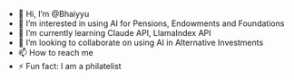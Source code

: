 - 👋 Hi, I’m @Bhaiyyu
- 👀 I’m interested in using AI for Pensions, Endowments and Foundations
- 🌱 I’m currently learning Claude API, LlamaIndex API 
- 💞️ I’m looking to collaborate on using AI in Alternative Investments
- 📫 How to reach me 
- ⚡ Fun fact: I am a philatelist

<!---
Bhaiyyu/Bhaiyyu is a ✨ special ✨ repository because its `README.md` (this file) appears on your GitHub profile.
You can click the Preview link to take a look at your changes.
--->
